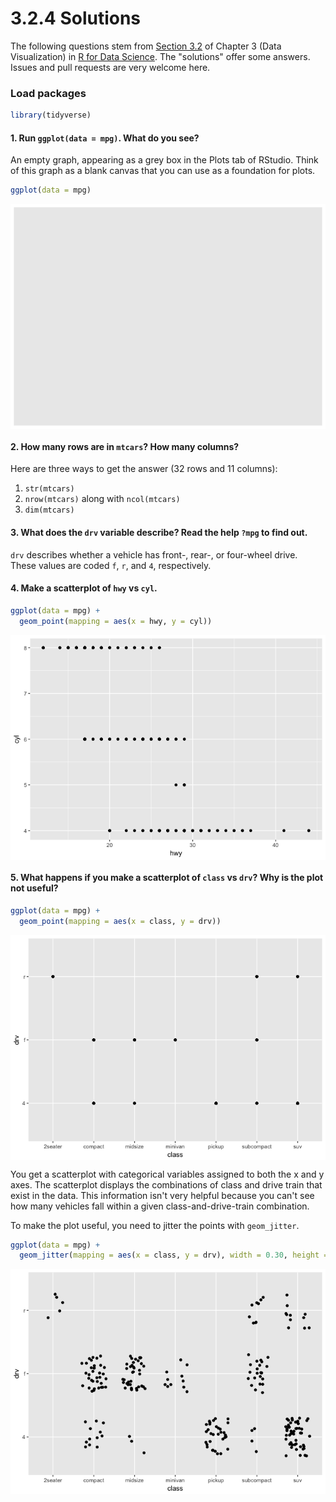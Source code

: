 3.2.4 Solutions
================

The following questions stem from [Section 3.2](http://r4ds.had.co.nz/data-visualisation.html#first-steps) of Chapter 3 (Data Visualization) in [R for Data Science](http://r4ds.had.co.nz/). The "solutions" offer some answers. Issues and pull requests are very welcome here.

### Load packages

``` r
library(tidyverse) 
```

#### 1. Run `ggplot(data = mpg)`. What do you see?

An empty graph, appearing as a grey box in the Plots tab of RStudio. Think of this graph as a blank canvas that you can use as a foundation for plots.

``` r
ggplot(data = mpg)
```

<img src="3.2.4_files/figure-markdown_github/unnamed-chunk-2-1.png" style="display: block; margin: auto;" />

#### 2. How many rows are in `mtcars`? How many columns?

Here are three ways to get the answer (32 rows and 11 columns):

1.  `str(mtcars)`
2.  `nrow(mtcars)` along with `ncol(mtcars)`
3.  `dim(mtcars)`

#### 3. What does the `drv` variable describe? Read the help `?mpg` to find out.

`drv` describes whether a vehicle has front-, rear-, or four-wheel drive. These values are coded `f`, `r`, and `4`, respectively.

#### 4. Make a scatterplot of `hwy` vs `cyl`.

``` r
ggplot(data = mpg) +
  geom_point(mapping = aes(x = hwy, y = cyl))
```

<img src="3.2.4_files/figure-markdown_github/unnamed-chunk-3-1.png" style="display: block; margin: auto;" />

#### 5. What happens if you make a scatterplot of `class` vs `drv`? Why is the plot not useful?

``` r
ggplot(data = mpg) +
  geom_point(mapping = aes(x = class, y = drv))
```

<img src="3.2.4_files/figure-markdown_github/unnamed-chunk-4-1.png" style="display: block; margin: auto;" />

You get a scatterplot with categorical variables assigned to both the x and y axes. The scatterplot displays the combinations of class and drive train that exist in the data. This information isn't very helpful because you can't see how many vehicles fall within a given class-and-drive-train combination.

To make the plot useful, you need to jitter the points with `geom_jitter`.

``` r
ggplot(data = mpg) +
  geom_jitter(mapping = aes(x = class, y = drv), width = 0.30, height = 0.30)
```

<img src="3.2.4_files/figure-markdown_github/unnamed-chunk-5-1.png" style="display: block; margin: auto;" />
